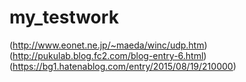 # my_testwork
(http://www.eonet.ne.jp/~maeda/winc/udp.htm)
(http://pukulab.blog.fc2.com/blog-entry-6.html)
(https://bg1.hatenablog.com/entry/2015/08/19/210000)
